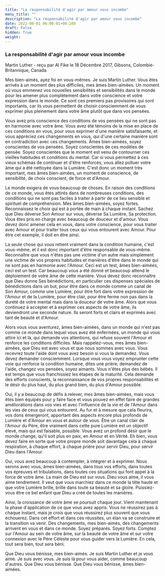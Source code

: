 ```yaml
---
title: "La responsabilité d'agir par amour vous incombe"
menu_title: ""
description: "La responsabilité d'agir par amour vous incombe"
date: 2022-06-01 06:00:01+00:288
draft: False
hidden: True
weight:
---
```

### La responsabilité d'agir par amour vous incombe

Martin Luther - reçu par Al Fike le 18 Décembre 2017, Gibsons, Colombie-Britannique, Canada

Mes bien-aimés, ayez foi en vous-mêmes. Je suis Martin Luther. Vous êtes arrivés à un moment des plus difficiles, mes âmes bien-aimées. Un moment où vous emmenez vos nouvelles sensibilités et sensibilités dans le monde pour les amener plus complètement dans votre conscience et votre expression dans le monde. Ce sont ces premiers pas provisoires qui sont importants, car ils vous permettent de choisir consciemment de vous exprimer plus pleinement dans votre âme plutôt que dans vos pensées.

Vous avez pris conscience des conditions de vos pensées qui ne sont pas en harmonie avec votre âme. Vous avez été témoins de la mise en place de ces conditions en vous, pour vous exprimer d'une manière satisfaisante, et vous appréciez ces changements en vous, qui d'une certaine manière sont en contradiction avec ces changements. Âmes bien-aimées, soyez conscientes de vos pensées. Soyez conscientes de ces modèles de pensée. Soyez conscientes que le moment est venu de contourner ces vieilles habitudes et conditions du mental. Car si vous permettez à ces vieux schémas de continuer et d'être renforcés, vous allez polluer votre âme qui a été nettoyée dans la Lumière. C'est donc un moment très important, mes âmes bien-aimées, un moment de conscience, de sensibilité, de choix conscient, de force et d'Amour.

Le monde exigera de vous beaucoup de choses. En raison des conditions de ce monde, vous êtes attirés dans de nombreuses conditions, des conditions qui ne sont pas faciles à traiter à partir de ce lieu sensible et spirituel de compréhension. Mes âmes bien-aimées, soyez fortes. Reconnaissez le choix qui est à portée de main à chaque instant. Sachez que Dieu déverse Son Amour sur vous, déverse Sa Lumière, Sa protection. Vous êtes pris en charge avec beaucoup de douceur et d'amour. Vous devez donc amener cela en vous, dans votre conscience, pour vous traiter avec Amour et pour traiter tous ceux qui vous entourent avec Amour. Pour être cet exemple, il doit en être ainsi.

La seule chose qui vous retient vraiment dans la condition humaine, c'est vous-même, et il est donc important d'être responsable de vous-même. Reconnaître que vous n'êtes pas une victime d'un autre mais simplement une victime de vos propres habitudes et manières d'être dans le monde qui ne sont pas en harmonie avec l'Amour. Ceci est un test, âmes bien-aimées, ceci est un test. Car beaucoup vous a été donné et beaucoup attend le déploiement de votre âme de cette manière. Vous devez donc reconnaître que Dieu donne Ses bénédictions, en particulier ces dispenses spéciales de bénédictions dans un but, pour être dans ce monde comme un canal de Son Amour, comme une Lumière, pour être fort dans votre expression de l'Amour et de la Lumière, pour être clair, pour être ferme non pas dans la dureté de votre mental mais dans la douceur de votre âme. Alors que vous continuez à accepter et à exprimer ces aspects de votre âme, ils deviendront une seconde nature. Ils seront forts et clairs et exprimés avec tant de beauté et d'Amour.

Alors vous vous aventurez, âmes bien-aimées, dans un monde qui n'est pas comme ce monde dans lequel vous avez été enfermées, un monde qui vous attire ici et là, qui demande vos attentions, qui refuse souvent l'Amour et renforce les conditions difficiles. Mais rappelez-vous, mes âmes bien-aimées, que Dieu est avec vous et que nous sommes avec vous. Vous recevrez toute l'aide dont vous avez besoin si vous la demandez. Vous devez demander consciemment. Lorsque vous vous voyez emprunter cette voie qui renforce la condition humaine, dites une prière, demandez de l'aide, changez vos pensées, soyez aimants. Vous n'êtes plus des bébés. Il est temps que vous franchissiez les étapes de la maturité. Cela demande des efforts conscients, la reconnaissance de vos propres responsabilités et le désir du plus haut, du plus grand bien, du plus d'Amour possible.

Oui, il y a beaucoup de défis à relever, mes âmes bien-aimées, mais vous êtes bien équipés pour y faire face et vous pouvez en effet faire de grandes améliorations dans vos vies et avec l'influence de la vie et de l'Amour dans les vies de ceux qui vous entourent. Au fur et à mesure que cela fleurira, vos dons émergeront, apportant des aspects encore plus profonds de Lumière et d'Amour en vous et autour de vous. Être un canal clair de l'Amour du Père, être vraiment dans cette pure Lumière est un objectif élevé, mais qui est faisable, possible. Vous avez un profond désir que le monde change, qu'il soit plus en paix, en Amour et en Vérité. Eh bien, vous devez faire en sorte que votre propre monde soit davantage cela à chaque respiration, à chaque effort, à chaque prière pour servir Dieu, pour servir Dieu dans l'Amour.

Oui, vous avez beaucoup à contempler, à intégrer et à exprimer. Nous serons avec vous, âmes bien-aimées, dans tous vos efforts, dans toutes vos épreuves et tribulations, dans toutes ces situations qui font appel à la force de votre âme. La main de Dieu est sur vous. Dieu vous aime, il vous aime tendrement. Il veut que vous marchiez dans ce monde la tête haute et que votre Lumière brille, brille dans toute sa beauté et sa gloire. Puissiez-vous être ce bel enfant que Dieu a créé de toutes les manières.

Ainsi, la croissance de votre âme se poursuit chaque jour. Vient maintenant la phase d'application de ce que vous avez appris. Vous ne réussirez pas à chaque instant, mais je crois que vous réussirez plus souvent que vous échouerez. Dans cet effort et dans ces réussites, un élan va se construire et la transition va venir. Des changements, mes bien-aimés, des changements arrivent en vous et dans ce monde. Soyez préparés. Soyez forts. Comptez sur l'Amour au sein de votre âme, sur la beauté de votre âme et sur votre connexion avec le Père Céleste pour vous guider vers la Lumière. En cela, tout sera bien, tout sera béni.

Que Dieu vous bénisse, mes bien-aimés. Je suis Martin Luther et je vous aime. Je suis avec vous. Je suis là pour vous aider, comme beaucoup d'autres. Que Dieu vous bénisse. Que Dieu vous bénisse, âmes bien-aimées.




